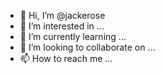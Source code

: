 - 👋 Hi, I’m @jackerose
- 👀 I’m interested in ...
- 🌱 I’m currently learning ...
- 💞️ I’m looking to collaborate on ...
- 📫 How to reach me ...

<!---
jackerose/jackerose is a ✨ special ✨ repository because its `README.md` (this file) appears on your GitHub profile.
You can click the Preview link to take a look at your changes.
--->
